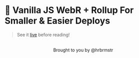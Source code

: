 # 🧪 Vanilla JS WebR + Rollup For Smaller & Easier Deploys

>See it [live](https://rud.is/w/rollup-vanilla-webr/) before reading!


<p style="text-align:center;margin-top:2rem;">Brought to you by @hrbrmstr</p>
